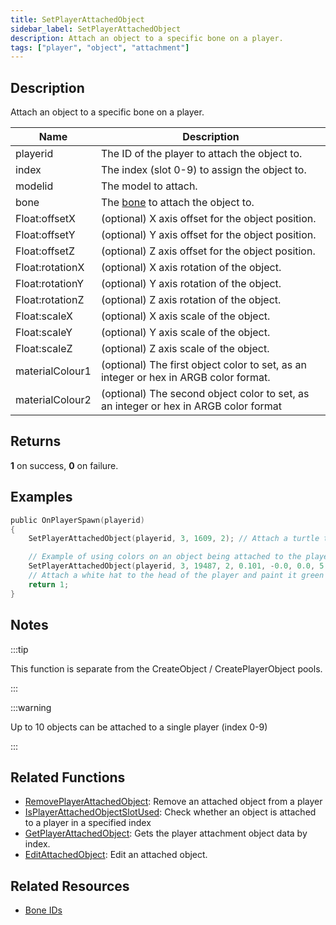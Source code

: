 ```yaml
---
title: SetPlayerAttachedObject
sidebar_label: SetPlayerAttachedObject
description: Attach an object to a specific bone on a player.
tags: ["player", "object", "attachment"]
---
```


## Description

Attach an object to a specific bone on a player.

| Name            | Description                                                                          |
| --------------- | ------------------------------------------------------------------------------------ |
| playerid        | The ID of the player to attach the object to.                                        |
| index           | The index (slot 0-9) to assign the object to.                                        |
| modelid         | The model to attach.                                                                 |
| bone            | The [bone](../resources/boneid) to attach the object to.                             |
| Float:offsetX   | (optional) X axis offset for the object position.                                    |
| Float:offsetY   | (optional) Y axis offset for the object position.                                    |
| Float:offsetZ   | (optional) Z axis offset for the object position.                                    |
| Float:rotationX | (optional) X axis rotation of the object.                                            |
| Float:rotationY | (optional) Y axis rotation of the object.                                            |
| Float:rotationZ | (optional) Z axis rotation of the object.                                            |
| Float:scaleX    | (optional) X axis scale of the object.                                               |
| Float:scaleY    | (optional) Y axis scale of the object.                                               |
| Float:scaleZ    | (optional) Z axis scale of the object.                                               |
| materialColour1 | (optional) The first object color to set, as an integer or hex in ARGB color format. |
| materialColour2 | (optional) The second object color to set, as an integer or hex in ARGB color format |

## Returns

**1** on success, **0** on failure.

## Examples

```c
public OnPlayerSpawn(playerid)
{
    SetPlayerAttachedObject(playerid, 3, 1609, 2); // Attach a turtle to the playerid's head, in slot 3

    // Example of using colors on an object being attached to the player:
    SetPlayerAttachedObject(playerid, 3, 19487, 2, 0.101, -0.0, 0.0, 5.50, 84.60, 83.7, 1.0, 1.0, 1.0, 0xFF00FF00);
    // Attach a white hat to the head of the player and paint it green
    return 1;
}
```

## Notes

:::tip

This function is separate from the CreateObject / CreatePlayerObject pools.

:::

:::warning

Up to 10 objects can be attached to a single player (index 0-9)

:::

## Related Functions

- [RemovePlayerAttachedObject](RemovePlayerAttachedObject): Remove an attached object from a player
- [IsPlayerAttachedObjectSlotUsed](IsPlayerAttachedObjectSlotUsed): Check whether an object is attached to a player in a specified index
- [GetPlayerAttachedObject](GetPlayerAttachedObject): Gets the player attachment object data by index.
- [EditAttachedObject](EditAttachedObject): Edit an attached object.

## Related Resources

- [Bone IDs](../resources/boneid)
